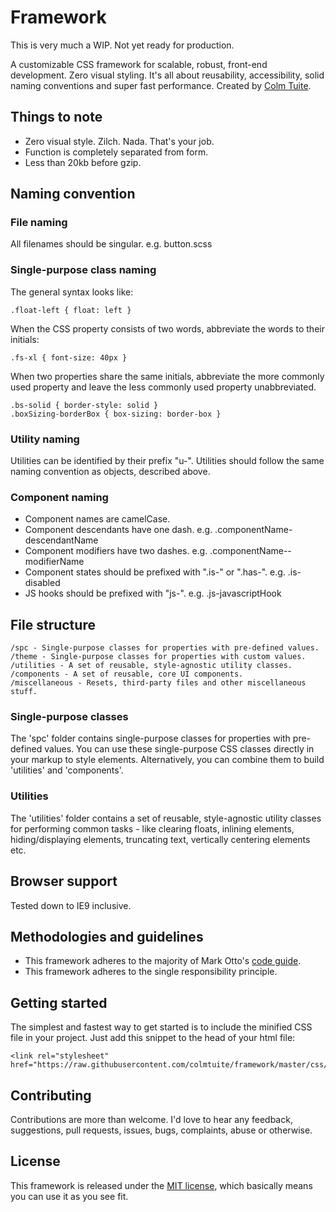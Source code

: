 # Framework

This is very much a WIP. Not yet ready for production.

A customizable CSS framework for scalable, robust, front-end development. Zero visual styling. It's all about reusability, accessibility, solid naming conventions and super fast performance. Created by <a href="http://www.twitter.com/colmtuite" target="_blank">Colm Tuite</a>.

## Things to note

- Zero visual style. Zilch. Nada. That's your job.
- Function is completely separated from form.
- Less than 20kb before gzip.

## Naming convention

### File naming

All filenames should be singular. e.g. button.scss

### Single-purpose class naming

The general syntax looks like:

    .float-left { float: left }

When the CSS property consists of two words, abbreviate the words to their initials:

    .fs-xl { font-size: 40px }
    
When two properties share the same initials, abbreviate the more commonly used property and leave the less commonly used property unabbreviated.

    .bs-solid { border-style: solid }
    .boxSizing-borderBox { box-sizing: border-box }

### Utility naming

Utilities can be identified by their prefix "u-". Utilities should follow the same naming convention as objects, described above.

### Component naming

- Component names are camelCase.
- Component descendants have one dash. e.g. .componentName-descendantName
- Component modifiers have two dashes. e.g. .componentName--modifierName
- Component states should be prefixed with ".is-" or ".has-". e.g. .is-disabled
- JS hooks should be prefixed with "js-". e.g. .js-javascriptHook

## File structure

    /spc - Single-purpose classes for properties with pre-defined values.
    /theme - Single-purpose classes for properties with custom values.
    /utilities - A set of reusable, style-agnostic utility classes.
    /components - A set of reusable, core UI components.
    /miscellaneous - Resets, third-party files and other miscellaneous stuff.

### Single-purpose classes

The 'spc' folder contains single-purpose classes for properties with pre-defined values. You can use these single-purpose CSS classes directly in your markup to style elements. Alternatively, you can combine them to build 'utilities' and 'components'.

### Utilities

The 'utilities' folder contains a set of reusable, style-agnostic utility classes for performing common tasks - like clearing floats, inlining elements, hiding/displaying elements, truncating text, vertically centering elements etc.

## Browser support

Tested down to IE9 inclusive.

## Methodologies and guidelines

- This framework adheres to the majority of Mark Otto's <a href="http://codeguide.co">code guide</a>.
- This framework adheres to the single responsibility principle.

## Getting started

The simplest and fastest way to get started is to include the minified CSS file in your project. Just add this snippet to the head of your html file:

    <link rel="stylesheet" href="https://raw.githubusercontent.com/colmtuite/framework/master/css/framework.min.css">

## Contributing

Contributions are more than welcome. I'd love to hear any feedback, suggestions, pull requests, issues, bugs, complaints, abuse or otherwise.

## License

This framework is released under the <a href="https://github.com/colmtuite/framework/blob/master/LICENSE">MIT license</a>, which basically means you can use it as you see fit.

